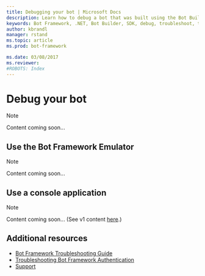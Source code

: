 ```yaml
---
title: Debugging your bot | Microsoft Docs
description: Learn how to debug a bot that was built using the Bot Builder SDK for .NET.
keywords: Bot Framework, .NET, Bot Builder, SDK, debug, troubleshoot, test
author: kbrandl
manager: rstand
ms.topic: article
ms.prod: bot-framework

ms.date: 03/08/2017
ms.reviewer:
#ROBOTS: Index
---
```


# Debug your bot



> [!NOTE]
> Content coming soon...

## Use the Bot Framework Emulator

> [!NOTE]
> Content coming soon...

## Use a console application 

> [!NOTE]
> Content coming soon...
> (See v1 content [here](https://docs.botframework.com/en-us/csharp/builder/sdkreference/index.html#debugging).)

## Additional resources

- [Bot Framework Troubleshooting Guide](~/troubleshoot-general-problems.md)
- [Troubleshooting Bot Framework Authentication](~/troubleshoot-authentication-problems.md)
- [Support](~/resources-support.md)
